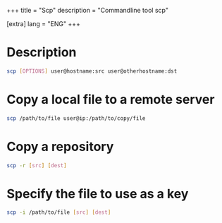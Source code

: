 +++
title = "Scp"
description = "Commandline tool scp"

[extra]
lang = "ENG"
+++

# Description

```sh
scp [OPTIONS] user@hostname:src user@otherhostname:dst
```

# Copy a local file to a remote server

```sh
scp /path/to/file user@ip:/path/to/copy/file
```

# Copy a repository

```sh
scp -r [src] [dest]
```

# Specify the file to use as a key

```sh
scp -i /path/to/file [src] [dest]
```
